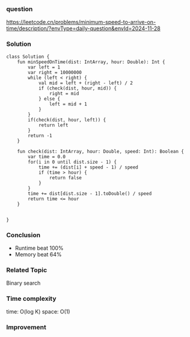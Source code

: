 ### question
https://leetcode.cn/problems/minimum-speed-to-arrive-on-time/description/?envType=daily-question&envId=2024-11-28

### Solution
```
class Solution {
    fun minSpeedOnTime(dist: IntArray, hour: Double): Int {
        var left = 1
        var right = 10000000
        while (left < right) {
            val mid = left + (right - left) / 2
            if (check(dist, hour, mid)) {
                right = mid 
            } else {
                left = mid + 1
            }
        }
        if(check(dist, hour, left)) {
            return left
        }
        return -1 
    }

    fun check(dist: IntArray, hour: Double, speed: Int): Boolean {
        var time = 0.0
        for(i in 0 until dist.size - 1) {
            time += (dist[i] + speed - 1) / speed
            if (time > hour) {
                return false
            }
        }
        time += dist[dist.size - 1].toDouble() / speed
        return time <= hour
    }
    

}
```
### Conclusion
- Runtime beat 100% 
- Memory beat 64%

### Related Topic
Binary search

### Time complexity
time: O(log K)
space: O(1)

### Improvement